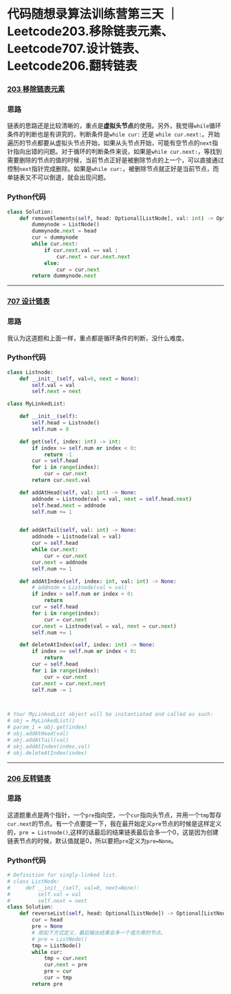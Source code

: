 # 代码随想录算法训练营第三天 ｜Leetcode203.移除链表元素、Leetcode707.设计链表、Leetcode206.翻转链表

### [203 移除链表元素](https://leetcode.cn/problems/remove-linked-list-elements/)


### 思路

链表的思路还是比较清晰的，重点是**虚拟头节点**的使用。另外，我觉得`while`循环条件的判断也是有讲究的，判断条件是` while cur: ` 还是 `while cur.next:`。开始遍历的节点都要从虚拟头节点开始，如果从头节点开始，可能有空节点的`next`指针指向出错的问题。对于循环的判断条件来说，如果是`while cur.next:`，等找到需要删除的节点的值的时候，当前节点正好是被删除节点的上一个，可以直接通过控制`next`指针完成删除。如果是`while cur:`，被删除节点就正好是当前节点，而单链表又不可以倒退，就会出现问题。

### Python代码

```python {.line-numbers}
class Solution:
    def removeElements(self, head: Optional[ListNode], val: int) -> Optional[ListNode]:
        dummynode = ListNode()
        dummynode.next = head
        cur = dummynode
        while cur.next:
            if cur.next.val == val :
                cur.next = cur.next.next
            else:
                cur = cur.next
        return dummynode.next
```

***

### [707 设计链表](https://leetcode.cn/problems/design-linked-list/description/)

### 思路

我认为这道题和上面一样，重点都是循环条件的判断，没什么难度。

### Python代码

```python {.line-numbers}
class Listnode:
    def __init__(self, val=0, next = None):
        self.val = val
        self.next = next

class MyLinkedList:

    def __init__(self):
        self.head = Listnode()
        self.num = 0

    def get(self, index: int) -> int:
        if index >= self.num or index < 0:
            return -1
        cur = self.head
        for i in range(index):
            cur = cur.next
        return cur.next.val

    def addAtHead(self, val: int) -> None:
        addnode = Listnode(val = val, next = self.head.next)
        self.head.next = addnode
        self.num += 1


    def addAtTail(self, val: int) -> None:
        addnode = Listnode(val = val)
        cur = self.head
        while cur.next:
            cur = cur.next
        cur.next = addnode
        self.num += 1

    def addAtIndex(self, index: int, val: int) -> None:
        # addnode = Listnode(val = val)
        if index > self.num or index < 0:
            return 
        cur = self.head
        for i in range(index):
            cur = cur.next
        cur.next = Listnode(val = val, next = cur.next)
        self.num += 1

    def deleteAtIndex(self, index: int) -> None:
        if index >= self.num or index < 0:
            return
        cur = self.head
        for i in range(index):
            cur = cur.next
        cur.next = cur.next.next
        self.num -= 1



# Your MyLinkedList object will be instantiated and called as such:
# obj = MyLinkedList()
# param_1 = obj.get(index)
# obj.addAtHead(val)
# obj.addAtTail(val)
# obj.addAtIndex(index,val)
# obj.deleteAtIndex(index)
```

***

### [206 反转链表](https://leetcode.cn/problems/reverse-linked-list/description/)

### 思路

这道题重点是两个指针，一个`pre`指向空，一个`cur`指向头节点，并用一个`tmp`暂存`cur.next`的节点。有一个点要提一下，我在最开始定义`pre`节点的时候是这样定义的，`pre = Listnode()`,这样的话最后的结果链表最后会多一个0，这是因为创建链表节点的时候，默认值就是0，所以要把`pre`定义为`pre=None`。

### Python代码

```python {.line-numbers}
# Definition for singly-linked list.
# class ListNode:
#     def __init__(self, val=0, next=None):
#         self.val = val
#         self.next = next
class Solution:
    def reverseList(self, head: Optional[ListNode]) -> Optional[ListNode]:
        cur = head
        pre = None
        # 用如下方式定义，最后输出结果会多一个值为零的节点。
        # pre = ListNode() 
        tmp = ListNode()
        while cur:
            tmp = cur.next
            cur.next = pre
            pre = cur
            cur = tmp
        return pre
```
